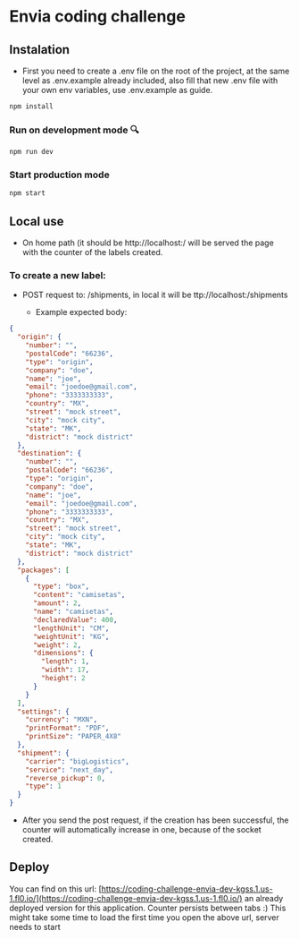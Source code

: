#  Envia coding challenge

## Instalation
- First you need to create a .env file on the root of the project, at the same level as .env.example already included, also fill that new .env file with your own env variables, use .env.example as guide.
```bash
npm install
```

### Run on development mode 🔍
```bash
npm run dev
```

### Start production mode
```bash
npm start
```

## Local use
- On home path (it should be http://localhost:<your-port>/ will be served the page with the counter of the labels created.
### To create a new label:
- POST request to: /shipments, in local it will be ttp://localhost:<your-port>/shipments
    - Example expected body:
```json
{
  "origin": {
    "number": "",
    "postalCode": "66236",
    "type": "origin",
    "company": "doe",
    "name": "joe",
    "email": "joedoe@gmail.com",
    "phone": "3333333333",
    "country": "MX",
    "street": "mock street",
    "city": "mock city",
    "state": "MK",
    "district": "mock district"
  },
  "destination": {
    "number": "",
    "postalCode": "66236",
    "type": "origin",
    "company": "doe",
    "name": "joe",
    "email": "joedoe@gmail.com",
    "phone": "3333333333",
    "country": "MX",
    "street": "mock street",
    "city": "mock city",
    "state": "MK",
    "district": "mock district"
  },
  "packages": [
    {
      "type": "box",
      "content": "camisetas",
      "amount": 2,
      "name": "camisetas",
      "declaredValue": 400,
      "lengthUnit": "CM",
      "weightUnit": "KG",
      "weight": 2,
      "dimensions": {
        "length": 1,
        "width": 17,
        "height": 2
      }
    }
  ],
  "settings": {
    "currency": "MXN",
    "printFormat": "PDF",
    "printSize": "PAPER_4X8"
  },
  "shipment": {
    "carrier": "bigLogistics",
    "service": "next_day",
    "reverse_pickup": 0,
    "type": 1
  }
}
```
-  After you send the post request, if the creation has been successful, the counter will automatically increase in one, because of the socket created.

## Deploy
You can find on this url: [https://coding-challenge-envia-dev-kgss.1.us-1.fl0.io/](https://coding-challenge-envia-dev-kgss.1.us-1.fl0.io/) an already deployed version for this application.
Counter persists between tabs :) 
This might take some time to load the first time you open the above url, server needs to start
